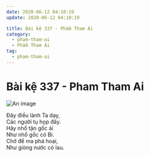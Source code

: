 ```yaml
---
date: 2020-06-12 04:10:19
update: 2020-06-12 04:10:19

title: Bài kệ 337 - Phẩm Tham Ái
category:
  - pham-tham-ai
  - Phẩm Tham Ái
tag:
  - pham-tham-ai
---
```


# Bài kệ 337 - Pham Tham Ai

![An image](/img/pham-tham-ai/pham-tham-ai-337.jpg)

Ðây điều lành Ta dạy,<br>Các người tụ họp đây.<br>Hãy nhổ tận gốc ái<br>Như nhổ gốc cỏ Bi.<br>Chớ để ma phá hoại,<br>Như giòng nước cỏ lau.<br>

